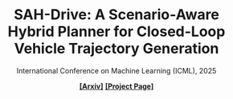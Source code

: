 <div align="center">
  
# SAH-Drive: A Scenario-Aware Hybrid Planner for Closed-Loop Vehicle Trajectory Generation

International Conference on Machine Learning (ICML), 2025

[**[Arxiv]**](https://arxiv.org/pdf/2505.24390) [**[Project Page]**](https://sah-drive-web.github.io/)
</div>

